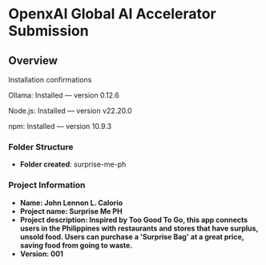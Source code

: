 # OpenxAI Global AI Accelerator Submission

## Overview

Installation confirmations

Ollama: Installed — version 0.12.6

Node.js: Installed — version v22.20.0

npm: Installed — version 10.9.3

### Folder Structure
- **Folder created**: surprise-me-ph

### Project Information
- **Name: John Lennon L. Calorio**
- **Project name: Surprise Me PH**
- **Project description: Inspired by Too Good To Go, this app connects users in the Philippines with restaurants and stores that have surplus, unsold food. Users can purchase a 'Surprise Bag' at a great price, saving food from going to waste.**
- **Version: 001**
